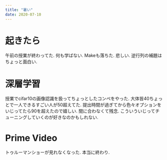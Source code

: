 ```yaml
---
title: "暑い"
date: 2020-07-10
---
```


# 起きたら
午前の授業が終わってた. 何も学ばない. Makeも落ちた. 悲しい. 逆行列の補題はちょっと面白い.

# 深層学習
授業でcifar10の画像認識を扱ってちょっとしたコンペをやった. 大体皆40ちょっとで一人できるすごい人が50超えてた. 提出時間が過ぎてから色々オプションをいじってたら90を超えたので嬉しい. 間に合わなくて残念. こういういじってチューニングしていくのが好きなのかもしれない.

# Prime Video
トゥルーマンショーが見れなくなった. 本当に終わり.